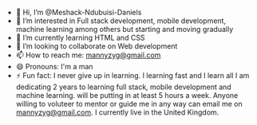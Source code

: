 - 👋 Hi, I’m @Meshack-Ndubuisi-Daniels
- 👀 I’m interested in Full stack development, mobile development, machine learning among others but starting and moving gradually
- 🌱 I’m currently learning HTML and CSS
- 💞️ I’m looking to collaborate on Web development
- 📫 How to reach me: mannyzyg@gmail.com
- 😄 Pronouns: I'm a man
- ⚡ Fun fact: I never give up in learning. I learning fast and I learn all
I am dedicating 2 years to learning full stack, mobile development and machine learning. will be putting in at least 5 hours a week. Anyone willing to voluteer to mentor or guide me in any way can email me on mannyzyg@gmail.com. I currently live in the United Kingdom. 
<!---
Meshack-Ndubuisi-Daniels/Meshack-Ndubuisi-Daniels is a ✨ special ✨ repository because its `README.md` (this file) appears on your GitHub profile.
You can click the Preview link to take a look at your changes.
--->
